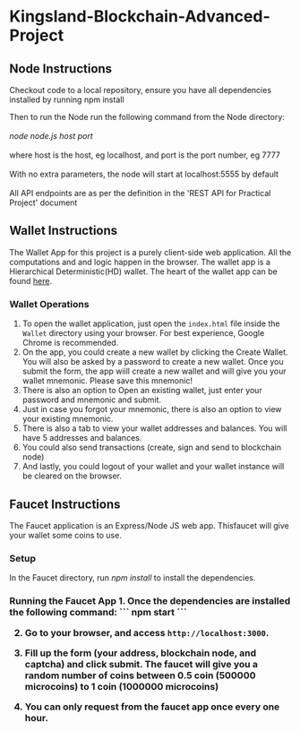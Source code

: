 # Kingsland-Blockchain-Advanced-Project

<h2> Node Instructions</h2>
Checkout code to a local repository, ensure you have all dependencies installed by running npm install<BR>

Then to run the Node run the following command from the Node directory:<BR><BR>
<i>node node.js host port</i><br><BR>
where host is the host, eg localhost, and port is the port number, eg 7777<br><BR>
With no extra parameters, the node will start at localhost:5555 by default<BR><br>
All API endpoints are as per the definition in the 'REST API for Practical Project' document

<h2> Wallet Instructions </h2>

The Wallet App for this project is a purely client-side web application. All the computations and and logic happen in the browser.
The wallet app is a Hierarchical Deterministic(HD) wallet. The heart of the wallet app can be found [here](https://github.com/pappas999/Kingsland-Blockchain-Advanced-Project/blob/master/Wallet/libs/walletApp.js).

<h3> Wallet Operations </h3>
  
1. To open the wallet application, just open the `index.html` file inside the `Wallet` directory using your browser. For best experience, Google Chrome is recommended.
2. On the app, you could create a new wallet by clicking the Create Wallet. You will also be asked by a password to create a new wallet. Once you submit the form, the app wiill create a new wallet and will give you your wallet mnemonic. Please save this mnemonic!
3. There is also an option to Open an existing wallet, just enter your password and mnemonic and submit.
4. Just in case you forgot your mnemonic, there is also an option to view your existing mnemonic.
5. There is also a tab to view your wallet addresses and balances. You will have 5 addresses and balances.
6. You could also send transactions (create, sign and send to blockchain node)
7. And lastly, you could logout of your wallet and your wallet instance will be cleared on the browser.


<h2> Faucet Instructions</h2>
The Faucet application is an Express/Node JS web app. Thisfaucet will give your wallet some coins to use.

<h3> Setup </h3>
In the Faucet directory, run <i>npm install</i> to install the dependencies.

<h3> Running the Faucet App
1. Once the dependencies are installed the following command:
```
npm start
```

2. Go to your browser, and access `http://localhost:3000`.

3. Fill up the form (your address, blockchain node, and captcha) and click submit. The faucet will give you a random number of coins between 0.5 coin (500000 microcoins) to 1 coin (1000000 microcoins)

4. You can only request from the faucet app once every one hour.
